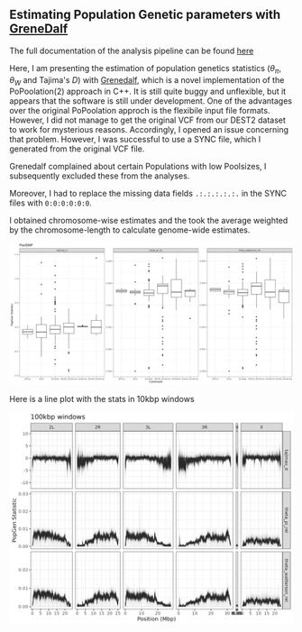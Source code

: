 ## Estimating Population Genetic parameters with [GreneDalf](https://github.com/lczech/grenedalf)

The full documentation of the analysis pipeline can be found [here](shell/main.sh)

Here, I am presenting the estimation of population genetics statistics ($\theta_{\pi}$, $\theta_W$ and Tajima's _D_) with [Grenedalf](https://github.com/lczech/grenedalf), which is a novel implementation of the PoPoolation(2) approach in C++. It is still quite buggy and unflexible, but it appears that the software is still under development. One of the advantages over the original PoPoolation approch is the flexibile input file formats. However, I did not manage to get the original VCF from our DEST2 dataset to work for mysterious reasons. Accordingly, I opened an issue concerning that problem. However, I was successful to use a SYNC file, which I generated from the original VCF file. 

Grenedalf complained about certain Populations with low Poolsizes, I subsequently excluded these from the analyses.

Moreover, I had to replace the missing data fields `.:.:.:.:.:.` in the SYNC files with `0:0:0:0:0:0`.

I obtained chromosome-wise estimates and the took the average weighted by the chromosome-length to calculate genome-wide estimates.

![Grenedalf.png](results/figures/Grenedalf_Stats.png)

Here is a line plot with the stats in 10kbp windows

![Windows](results/figures/Grenedalf_100k.png)